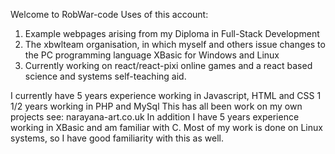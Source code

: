 Welcome to RobWar-code
Uses of this account:
  1) Example webpages arising from my Diploma in Full-Stack Development
  2) The xbwlteam organisation, in which myself and others issue changes to
    the PC programming language XBasic for Windows and Linux
  3) Currently working on react/react-pixi online games and a react based
      science and systems self-teaching aid.
    
I currently have 5 years experience working in Javascript, HTML and CSS
1 1/2 years working in PHP and MySql
This has all been work on my own projects see: narayana-art.co.uk
In addition I have 5 years experience working in XBasic and am familiar with C.
Most of my work is done on Linux systems, so I have good familiarity with this as well.
